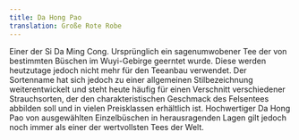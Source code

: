 ```yaml
---
title: Da Hong Pao
translation: Große Rote Robe
---
```

Einer der Si Da Ming Cong. Ursprünglich ein sagenumwobener Tee der von bestimmten Büschen im Wuyi-Gebirge geerntet wurde. Diese werden heutzutage jedoch nicht mehr für den Teeanbau verwendet. Der Sortenname hat sich jedoch zu einer allgemeinen Stilbezeichnung weiterentwickelt und steht heute häufig für einen Verschnitt verschiedener Strauchsorten, der den charakteristischen Geschmack des Felsentees abbilden soll und in vielen Preisklassen erhältlich ist. Hochwertiger Da Hong Pao von ausgewählten Einzelbüschen in herausragenden Lagen gilt jedoch noch immer als einer der wertvollsten Tees der Welt.
